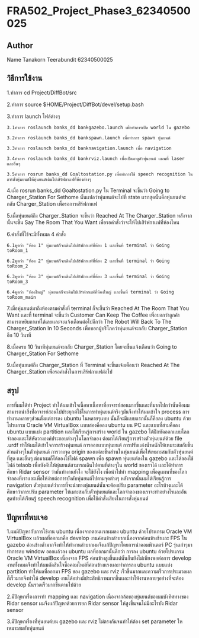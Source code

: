 # FRA502_Project_Phase3_62340500025

## Author

Name Tanakorn Teerabundit 62340500025

## วิธีการใช้งาน

1.ทำการ cd Project/DiffBot/src

2.ทำการ source $HOME/Project/DiffBot/devel/setup.bash

3.ทำการ launch ไฟล์ต่างๆ

    3.1ทำการ roslaunch banks_dd bankgazebo.launch เพื่อทำการเปิด world ใน gazebo

    3.2ทำการ roslaunch banks_dd bankspawn.launch เพื่อทำการ spawn หุ่นยนต์

    3.3ทำการ roslaunch banks_dd banknavigation.launch เพื่อ navigation

    3.4ทำการ roslaunch banks_dd bankrviz.launch เพื่อเปิดมาดูตัวหุ่นยนต์ เเผนที่ laser เเละอื่นๆ

    3.5ทำการ rosrun banks_dd Goaltostation.py เพื่อทำการใช้ speech recognition ในการสั่งหุ่นยนต์ให้หุ่นยนต์เดินไปเสิร์ฟกาเเฟที่ห้องต่างๆ

4.เมื่อ rosrun banks_dd Goaltostation.py ใน Terminal จะขึ้นว่า Going to Charger_Station For Sethome นั้นเเปลว่าหุ่นยนต์จะไปที่ state เเรกสุดนั้นคือหุ่นยนต์จะกลับ Charger_Station เพื่อรอการเสิร์ฟกาเเฟ

5.เมื่อหุ่นยนต์ถึง Charger_Station จะขึ้นว่า Reached At The Charger_Station หลังจากนั้นจะขึ้น Say The Room That You Want เพื่อรอคำสั่งว่าจะให้ไปเสิร์ฟกาเเฟที่ห้องไหน

6.คำสั่งที่ใช้จะมีทั้งหมด 4 คำสั่ง 

    6.1พูดว่า "ห้อง 1" หุ่นยนต์ก็จะเดินไปเสิร์ฟกาเเฟที่ห้อง 1 เเละขึ้นที่ terminal ว่า Going toRoom_1
    
    6.2พูดว่า "ห้อง 2" หุ่นยนต์ก็จะเดินไปเสิร์ฟกาเเฟที่ห้อง 2 เเละขึ้นที่ terminal ว่า Going toRoom_2
    
    6.3พูดว่า "ห้อง 3" หุ่นยนต์ก็จะเดินไปเสิร์ฟกาเเฟที่ห้อง 3 เเละขึ้นที่ terminal ว่า Going toRoom_3
    
    6.4พูดว่า "ห้องใหญ่" หุ่นยนต์ก็จะเดินไปเสิร์ฟกาเเฟที่ห้องใหญ่ เเละขึ้นที่ terminal ว่า Going toRoom_main

7.เมื่อหุ่นยนต์มาถึงห้องตามคำสั่งที่ terminal ก็จะขึ้นว่า Reached At The Room That You Want เเละที่ terminal จะขึ้นว่า Customer Can Keep The Coffee เพื่อบอกว่าลูกค้าสามารถหยิบกาเเฟได้เลยเเละจะเเจ้งเตือนต่อไปอีกว่า The Robot Will Back To The Charger_Station In 10 Seconds เพื่อบอกผู้บริโภคว่าหุ่นยนต์จะกลับ Charger_Station อีก 10 วินาที

8.เมื่อครบ 10 วินาทีหุ่นยนต์จะกลับ Charger_Station โดยจะขึ้นเเจ้งเตือนว่า Going to Charger_Station For Sethome

9.เมื่อหุ่นยนต์ถึง Charger_Station ที่ Terminal จะขึ้นเเจ้งเตือนว่า Reached At The Charger_Station เพื่อรอคำสั่งในการเสิร์ฟกาเเฟต่อไป

## สรุป

การที่ผมได้ทำ Project ทำให้ผมเข้าใจเนื้อหาเนื้อหาที่อาจารย์สอนมากขึ้นเเละที่มากไปกว่านั้นคือผมสามารถนำสิ่งที่่อาจารย์สอนไปประยุกต์ใช้ในการทำหุ่นยนต์จริงๆมันจึงทำให้ผมเข้าใจ process การทำงานหลายๆส่วนตั้งเเต่การลง ubuntu ในหลายๆเเบบ นั้นก็จะมีเเบบเเรกนั้นก็คือลง ubuntu ด้วยโปรเเกรม Oracle VM VirtualBox เเบบสองคือลง ubuntu บน PC เเละเเบบที่สามคือลง ubuntu เเบบแบ่ง partition เเละได้เรียนรู้การสร้าง world ใน gazebo ได้ฝึกหัดออกเเบบโลกจำลองเเละได้หัดวางองค์ประกอบต่างๆในโลกจำลอง ต่อมาได้เรียนรู้การสร้างตัวหุ่นยนต์ด้วย file .urdf ทำให้ผมได้เข้าใจการสร้างหุ่นยนต์ การออกเเบบหุ่นยนต์ การปรับเเต่งน้ำหนักให้เหมาะสมกับชิ้นส่วนต่างๆในตัวหุ่นยนต์ การวางจุด origin ของเเต่ละชิ้นส่วนในหุ่นยนต์เพื่อให้เหมาะสมกับตัวหุ่นยนต์ที่สุด เเละอื่นๆ ต่อมาผมก็ได้ลองใช้ไฟล์ spawn เพื่อ spawn หุ่นยนต์ลงใน gazebo เเละได้ลองใช้ไฟล์ telaob เพื่อบังคับให้หุ่นยนต์สามารถเดินไปตามที่ต่างๆใน world ของเราได้ เเละได้ทำการศึกษา Ridar sensor ว่ามันทำงานยังไง จะใช้ยังไง เพื่อนำไปทำ mapping เพื่อดูเเผนที่ของโลกจำลองที่เราเเละเพื่อให้ง่ายต่อการบังคับหุ่นยนต์ไปตามจุดต่างๆ หลังจากนั้นผมได้เรียนรู้การ navigation ตัวหุ่นยนต์ว่าการที่จะนำทางหุ่นยนต์นั้นจะต้องปรับ parameter อะไรบ้างเเละได้ศึกษาว่าการปรับ parameter ให้เมาะสมกับตัวหุ่นยนต์เเละโลกจำลองของเราจะทำอย่างไรเเละอันสุดท้ายได้เรียนรู้ speech recognition เพื่อใช้คำสั่งเสียงในการสั่งหุ่นยนต์

## ปัญหาที่พบเจอ

1.ผมมีปัญหากับการใช้งาน ubuntu เนื่องจากตอนเเรกผมลง ubuntu ด้วยโปรเเกรม Oracle VM VirtualBox เเล้วผลที่ออกมาคือ develop งานค่อนข้างลำบากเนื่องจากค่อนข้างช้าเเละ FPS ใน gazebo ค่อนข้างต่ำมากจึงทำให้ทำงานลำบากผมจึงเเก้ปัญหาโดยการนำคอมพิวเตอร์ PC รุ่นเก่าๆมาทำการลบ window ออกเเล้วลง ubuntu ผลที่ออกมานั้นดีกว่า การลง ubuntu ด้วยโปรเเกรม Oracle VM VirtualBox เนื่องจาก FPS ค่อนข้างสูงขึ้นเเต่นั้นก็นยังไม่เพียงพอต่อการ develop งานทั้งหมดจึงทำให้ผมตัดสินใจซื้อคอมใหม่ที่ค่อนข้างเเรงเเละทำการลง ubuntu เเบบแบ่ง partition ทำให้ผลที่ออกมา FPS ของ gazebo เเละ rviz เร็วขึ้นมากเเละความเร็วการประมวลผลก็เร็วมากจึงทำให้ develop งานได้อย่างมีประสิทธิภาพมากขึ้นเเละทำให้งานหลายๆอย่างที่จะต้อง develop นั้นรวดเร็วมากขึ้นตามไปด้วย 

2.มีปัญหาเรื่องการทำ mapping เเละ navigation เนื่องจากล้อของหุ่นยนต์ของผมบังทิศทางของ Ridar sensor ผมจึงเเก้ปัญหาด้วยการยก Ridar sensor ให้สูงขึ้นจนไม่มีอะไรบัง Ridar sensor

3.มีปัญหาเรื่องที่หุ่นยนต์บน gazebo เเละ rviz ไม่ตรงกันจนทำให้ต้อง set parameter ใหเหมาะสมกับหุ่นยนต์
